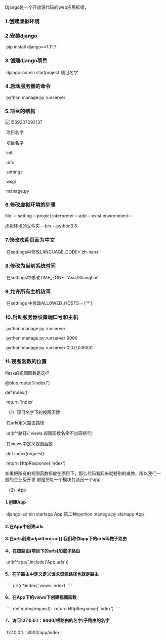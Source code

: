 Django是一个开放源代码的web应用框架，

### 1.创建虚拟环境

### 2.安装django

​	pip install django==1.11.7

### 3.创建django项目

​	django-admin startproject  项目名字

### 4.启动服务器的命令

​	python manage.py runserver

### 5.项目的结构

![1569307092137](C:\Users\miyongqing\AppData\Roaming\Typora\typora-user-images\1569307092137.png)

​	项目名字

​		项目名字

​			init

​			urls

​			settings

​			wsgi

​		manage.py

### 6.修改虚拟环境的步骤

file -- setting --project interpreter  --add --exist environment--

虚拟环境的文件夹 --bin  --python3.6

### 7.修改欢迎页面为中文

​	在settings中修改LANGUAGE_CODE='zh-hans'

### 8.修改为当前系统时间

​	在settings中修改TIME_ZONE='Asia/Shanghai'

### 9.允许所有主机访问

​	在settings 中修改ALLOWED_HOSTS = ['*']

### 10.启动服务器设置端口号和主机

​		python manage.py runserver

​		python manage.py runserver 9000

​		python manage.py runserver 0.0.0.0:9000

### 11.视图函数的位置

flask的视图函数是这样

@blue.route('/index/')

def index():

​	return 'index'

​	（1）项目名字下的视图函数

​		在urls定义路由路径

​			url(r'^路径/',views.视图函数名字不加圆括号)

​			在views中定义视图函数

​				def index(request):

​					return HttpResponse('index')

​		如果把所有的视图函数都放在项目下，那么代码看起来就特别的雍肿，所以我们一般的企业级开发 都是把每一个模块封装出一个app

​	（2）App

#### 	1.创建App

​			django-admin startapp App     第二种/python manage.py startapp App

#### 	2.在App中创建urls

#### 	3.在urls创建urlpatterns = [] 我们称作app下的urls叫做子路由

#### 	4、在跟路由(项目下的urls)加载子路由  

​					url(r'^app/',include('App.urls'))		

#### 	5、在子路由中定义定义请求资源路径也就是路由

​		\```
​		url(r'^index/',views.index)
​		\```

#### 	6、在App下的views下创建视图函数

​		\```
​		def index(request):
​		return HttpResponse('index')
​		\```

#### 	7、访问127.0.0.1：8000/根路由的名字/子路由的名字	

​					127.0.0.1：8000/app/index  

